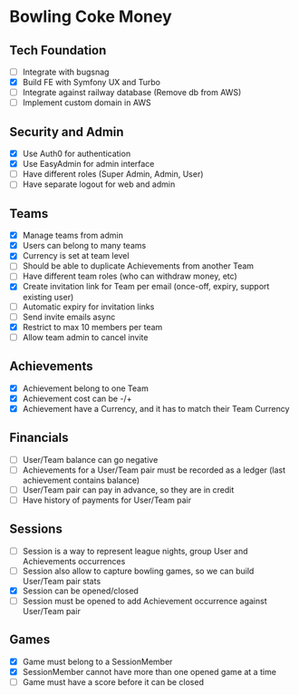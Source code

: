 # Bowling Coke Money

## Tech Foundation

- [ ] Integrate with bugsnag
- [X] Build FE with Symfony UX and Turbo
- [ ] Integrate against railway database (Remove db from AWS)
- [ ] Implement custom domain in AWS

## Security and Admin

- [X] Use Auth0 for authentication
- [X] Use EasyAdmin for admin interface
- [ ] Have different roles (Super Admin, Admin, User)
- [ ] Have separate logout for web and admin

## Teams

- [X] Manage teams from admin
- [X] Users can belong to many teams
- [X] Currency is set at team level
- [ ] Should be able to duplicate Achievements from another Team
- [ ] Have different team roles (who can withdraw money, etc)
- [X] Create invitation link for Team per email (once-off, expiry, support existing user)
- [ ] Automatic expiry for invitation links
- [ ] Send invite emails async
- [X] Restrict to max 10 members per team
- [ ] Allow team admin to cancel invite

## Achievements

- [X] Achievement belong to one Team
- [X] Achievement cost can be -/+
- [X] Achievement have a Currency, and it has to match their Team Currency

## Financials

- [ ] User/Team balance can go negative
- [ ] Achievements for a User/Team pair must be recorded as a ledger (last achievement contains balance)
- [ ] User/Team pair can pay in advance, so they are in credit
- [ ] Have history of payments for User/Team pair

## Sessions

- [ ] Session is a way to represent league nights, group User and Achievements occurrences
- [ ] Session also allow to capture bowling games, so we can build User/Team pair stats
- [X] Session can be opened/closed
- [ ] Session must be opened to add Achievement occurrence against User/Team pair

## Games

- [X] Game must belong to a SessionMember
- [X] SessionMember cannot have more than one opened game at a time
- [ ] Game must have a score before it can be closed
